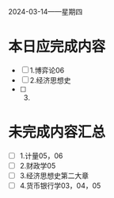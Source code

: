 2024-03-14——星期四
# 本日应完成内容

- [ ] 1.博弈论06
- [ ] 2.经济思想史
- [ ] 3.

# 未完成内容汇总

- [ ] 1.计量05，06
- [ ] 2.财政学05
- [ ] 3.经济思想史第二大章
- [ ] 4.货币银行学03，04，05